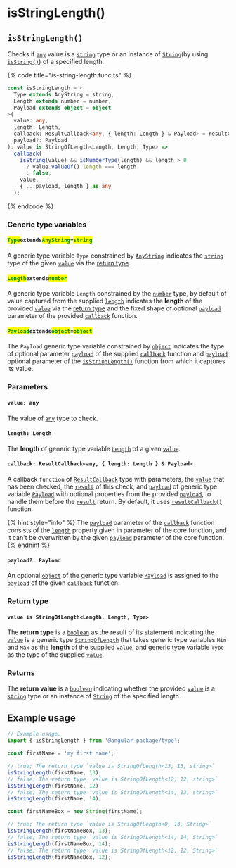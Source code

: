 # isStringLength()

## `isStringLength()`

Checks if [`any`](https://www.typescriptlang.org/docs/handbook/basic-types.html#any) value is a [`string`](https://developer.mozilla.org/en-US/docs/Web/JavaScript/Reference/Global\_Objects/String) type or an instance of [`String`](https://developer.mozilla.org/en-US/docs/Web/JavaScript/Reference/Global\_Objects/String)(by using [`isString()`](isstring.md)) of a specified length.

{% code title="is-string-length.func.ts" %}
```typescript
const isStringLength = <
  Type extends AnyString = string,
  Length extends number = number,
  Payload extends object = object
>(
  value: any,
  length: Length,
  callback: ResultCallback<any, { length: Length } & Payload> = resultCallback,
  payload?: Payload
): value is StringOfLength<Length, Length, Type> =>
  callback(
    isString(value) && isNumberType(length) && length > 0
      ? value.valueOf().length === length
      : false,
    value,
    { ...payload, length } as any
  );
```
{% endcode %}

### Generic type variables

#### <mark style="color:green;">**`Type`**</mark>**`extends`**<mark style="color:green;">**`AnyString`**</mark>**`=`**<mark style="color:green;">**`string`**</mark>

A generic type variable `Type` constrained by [`AnyString`](../types/anystring.md) indicates the [`string`](https://www.typescriptlang.org/docs/handbook/basic-types.html#string) type of the given [`value`](isstringlength.md#value-any) via the [return type](isstringlength.md#return-type).

#### <mark style="color:green;">**`Length`**</mark>**`extends`**<mark style="color:green;">**`number`**</mark>

A generic type variable `Length` constrained by the [`number`](https://www.typescriptlang.org/docs/handbook/basic-types.html#number) type, by default of value captured from the supplied [`length`](isstringlength.md#length-length) indicates the **length** of the provided [`value`](isstringlength.md#value-any) via the [return type](isstringlength.md#return-type) and the fixed shape of optional [`payload`](../types/resultcallback.md#payload-payload) parameter of the provided [`callback`](isstringlength.md#callback-resultcallback-less-than-any-length-length-and-payload-greater-than) function.

#### <mark style="color:green;">**`Payload`**</mark>**`extends`**<mark style="color:green;">**`object`**</mark>**`=`**<mark style="color:green;">**`object`**</mark>

The `Payload` generic type variable constrained by [`object`](https://www.typescriptlang.org/docs/handbook/basic-types.html#object) indicates the type of optional parameter [`payload`](../types/resultcallback.md#payload-payload) of the supplied [`callback`](isstringlength.md#callback-resultcallback-less-than-any-length-length-and-payload-greater-than) function and [`payload`](isstringlength.md#payload-payload) optional parameter of the [`isStringLength()`](isstringlength.md#isstringlength) function from which it captures its value.

### Parameters

#### `value: any`

The value of [`any`](https://www.typescriptlang.org/docs/handbook/2/everyday-types.html#any) type to check.

#### `length: Length`

The **length** of generic type variable [`Length`](isstringlength.md#lengthextendsnumber) of a given [`value`](isstringlength.md#value-any).

#### `callback: ResultCallback<any, { length: Length } & Payload>`

A callback `function` of [`ResultCallback`](../types/resultcallback.md) type with parameters, the [`value`](isstringlength.md#value-any) that has been checked, the [`result`](../types/resultcallback.md#result-boolean) of this check, and [`payload`](../types/resultcallback.md#payload-payload) of generic type variable [`Payload`](isstringlength.md#payloadextendsobject-object) with optional properties from the provided [`payload`](isstringlength.md#payload-payload), to handle them before the [`result`](../types/resultcallback.md#result-boolean) return. By default, it uses [`resultCallback()`](../helper/resultcallback.md) function.

{% hint style="info" %}
The [`payload`](../types/resultcallback.md#payload-payload) parameter of the [`callback`](isstringlength.md#callback-resultcallback-less-than-any-length-length-and-payload-greater-than) function consists of the [`length`](isstringlength.md#length-length) property given in parameter of the core function, and it can't be overwritten by the given [`payload`](isstringlength.md#payload-payload) parameter of the core function.
{% endhint %}

#### `payload?: Payload`

An optional [`object`](https://developer.mozilla.org/en-US/docs/Web/JavaScript/Reference/Global\_Objects/Object) of the generic type variable [`Payload`](isstringlength.md#payloadextendsobject-object) is assigned to the [`payload`](../types/resultcallback.md#payload-payload) of the given [`callback`](isstringlength.md#callback-resultcallback-less-than-any-length-length-and-payload-greater-than) function.

### Return type

#### `value is StringOfLength<Length, Length, Type>`

The **return type** is a [`boolean`](https://www.typescriptlang.org/docs/handbook/basic-types.html#boolean) as the result of its statement indicating the [`value`](isstringlength.md#value-any) is a generic type [`StringOfLength`](../types/stringoflength.md) that takes generic type variables `Min` and `Max` as the **length** of the supplied [`value`](isstringlength.md#value-any), and generic type variable [`Type`](isstringlength.md#typeextendsanystring) as the type of the supplied [`value`](isstringlength.md#value-any).

### Returns

The **return value** is a [`boolean`](https://developer.mozilla.org/en-US/docs/Web/JavaScript/Reference/Global\_Objects/Boolean) indicating whether the provided [`value`](isstringlength.md#value-any) is a [`string`](https://developer.mozilla.org/en-US/docs/Web/JavaScript/Reference/Global\_Objects/String) type or an instance of [`String`](https://developer.mozilla.org/en-US/docs/Web/JavaScript/Reference/Global\_Objects/String) of the specified length.

## Example usage

```typescript
// Example usage.
import { isStringLength } from '@angular-package/type';

const firstName = 'my first name';

// true; The return type `value is StringOfLength<13, 13, string>`
isStringLength(firstName, 13);
// false; The return type `value is StringOfLength<12, 12, string>`
isStringLength(firstName, 12);
// false; The return type `value is StringOfLength<14, 13, string>`
isStringLength(firstName, 14);

const firstNameBox = new String(firstName);

// true; The return type `value is StringOfLength<0, 13, String>`
isStringLength(firstNameBox, 13);
// false; The return type `value is StringOfLength<14, 14, String>`
isStringLength(firstNameBox, 14);
// false; The return type `value is StringOfLength<12, 12, String>`
isStringLength(firstNameBox, 12);
```
